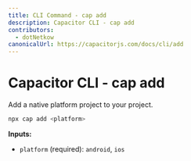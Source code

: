 ```yaml
---
title: CLI Command - cap add
description: Capacitor CLI - cap add
contributors:
  - dotNetkow
canonicalUrl: https://capacitorjs.com/docs/cli/add
---
```


# Capacitor CLI - cap add

Add a native platform project to your project.

```bash
npx cap add <platform>
```

<strong>Inputs:</strong>

- `platform` (required): `android`, `ios`
